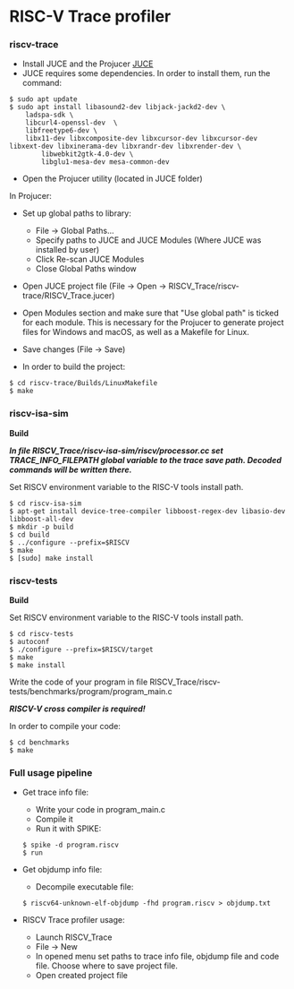RISC-V Trace profiler
=====================

### riscv-trace

- Install JUCE and the Projucer [JUCE](https://juce.com/download/) 
- JUCE requires some dependencies. In order to install them, run the command:

```
$ sudo apt update
$ sudo apt install libasound2-dev libjack-jackd2-dev \
	ladspa-sdk \
 	libcurl4-openssl-dev  \
  	libfreetype6-dev \
   	libx11-dev libxcomposite-dev libxcursor-dev libxcursor-dev libxext-dev libxinerama-dev libxrandr-dev libxrender-dev \
    	libwebkit2gtk-4.0-dev \
     	libglu1-mesa-dev mesa-common-dev
```

- Open the Projucer utility (located in JUCE folder)

In Projucer:
- Set up global paths to library:

	- File -> Global Paths...
	- Specify paths to JUCE and JUCE Modules (Where JUCE was installed by user)
	- Click Re-scan JUCE Modules
	- Close Global Paths window

- Open JUCE project file (File -> Open -> RISCV_Trace/riscv-trace/RISCV_Trace.jucer)
- Open Modules section and make sure that "Use global path" is ticked for each module. This is necessary for the Projucer to generate project files for Windows and macOS, as well as a Makefile for Linux.
- Save changes (File -> Save)

- In order to build the project:

```
$ cd riscv-trace/Builds/LinuxMakefile
$ make
```

### riscv-isa-sim

**Build**

***In file RISCV_Trace/riscv-isa-sim/riscv/processor.cc set TRACE_INFO_FILEPATH global variable to the trace save path. Decoded commands will be written there.***

Set RISCV environment variable to the RISC-V tools install path.

```
$ cd riscv-isa-sim
$ apt-get install device-tree-compiler libboost-regex-dev libasio-dev libboost-all-dev
$ mkdir -p build
$ cd build
$ ../configure --prefix=$RISCV
$ make
$ [sudo] make install
```

### riscv-tests

**Build**

Set RISCV environment variable to the RISC-V tools install path.

```
$ cd riscv-tests
$ autoconf
$ ./configure --prefix=$RISCV/target
$ make
$ make install
```
Write the code of your program in file RISCV_Trace/riscv-tests/benchmarks/program/program_main.c

***RISCV-V cross compiler is required!***

In order to compile your code:

```
$ cd benchmarks
$ make
```

### Full usage pipeline

- Get trace info file:
    - Write your code in program_main.c
    - Compile it
    - Run it with SPIKE:
    
    
    ```
    $ spike -d program.riscv
    $ run
    ```
- Get objdump info file:
    - Decompile executable file:
    
    
    ```
    $ riscv64-unknown-elf-objdump -fhd program.riscv > objdump.txt
    ```
- RISCV Trace profiler usage:
    - Launch RISCV_Trace
    - File -> New
    - In opened menu set paths to trace info file, objdump file and code file. Choose where to save project file.
    - Open created project file
